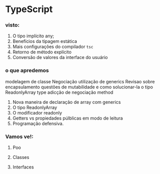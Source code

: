 # TypeScript

### visto:

1. O tipo implícito any;
2. Benefícios da tipagem estática
3. Mais configurações do compilador `tsc`
4. Retorno de método explícito
5. Conversão de valores da interface do usuário

### o que apredemos

modelagem de classe Negociação
utilização de generics
Revisao sobre encapsulamento
questões de mutabilidade e como solucionar-la
o tipo ReadonlyArray type
adicção de negociação method

1. Nova maneira de declaração de array com generics
2. O tipo ReadonlyArray
3. O modificador readonly
4. Getters vs propiedades  púlblicas em modo de leitura
5. Programação defensiva.
### Vamos ve!:

1. Poo
2. Classes

4. Interfaces
